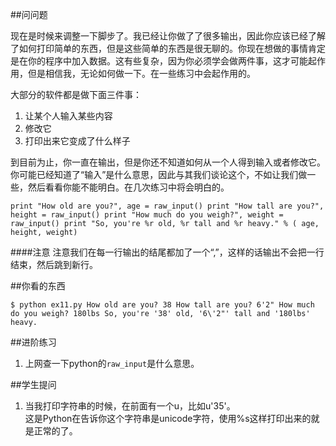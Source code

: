 ##问问题

现在是时候来调整一下脚步了。我已经让你做了了很多输出，因此你应该已经了解了如何打印简单的东西，但是这些简单的东西是很无聊的。你现在想做的事情肯定是在你的程序中加入数据。这有些复杂，因为你必须学会做两件事，这才可能起作用，但是相信我，无论如何做一下。在一些练习中会起作用的。

大部分的软件都是做下面三件事：

1. 让某个人输入某些内容
2. 修改它
3. 打印出来它变成了什么样子

到目前为止，你一直在输出，但是你还不知道如何从一个人得到输入或者修改它。你可能已经知道了“输入”是什么意思，因此与其我们谈论这个，不如让我们做一些，然后看看你能不能明白。在几次练习中将会明白的。

`print "How old are you?", age = raw_input()
print "How tall are you?", height = raw_input()
print "How much do you weigh?", weight = raw_input()
print "So, you're %r old, %r tall and %r heavy." % ( age, height, weight)`

####注意
注意我们在每一行输出的结尾都加了一个“,”，这样的话输出不会把一行结束，然后跳到新行。

##你看的东西

`$ python ex11.py
How old are you? 38
How tall are you? 6'2"
How much do you weigh? 180lbs
So, you're '38' old, '6\'2"' tall and '180lbs' heavy.`

##进阶练习

1. 上网查一下python的`raw_input`是什么意思。

##学生提问
 
1. 当我打印字符串的时候，在前面有一个u，比如u'35'。<br />这是Python在告诉你这个字符串是unicode字符，使用%s这样打印出来的就是正常的了。
